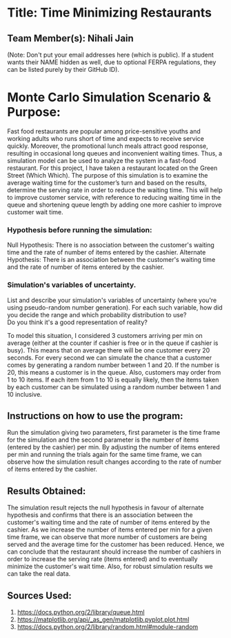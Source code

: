 
# Title: Time Minimizing Restaurants

## Team Member(s): Nihali Jain
(Note: Don't put your email addresses here (which is public).  If a student wants their NAME hidden as well, due to optional FERPA regulations, they can be listed purely by their GitHub ID).

# Monte Carlo Simulation Scenario & Purpose:

Fast food restaurants are popular among price-sensitive youths and working adults who runs short of time and expects to receive service quickly. Moreover, the promotional lunch meals attract good response, resulting in occasional long queues and inconvenient waiting times. Thus, a simulation model can be used to analyze the system in a fast-food restaurant. For this project, I have taken a restaurant located on the Green Street (Which Which). The purpose of this simulation is to examine the average waiting time for the customer’s turn and based on the results, determine the serving rate in order to reduce the waiting time. This will help to improve customer service, with reference to reducing waiting time in the queue and shortening queue length by adding one more cashier to improve customer wait time.

### Hypothesis before running the simulation:

Null Hypothesis: There is no association between the customer's waiting time and the rate of number of items entered by the cashier.
Alternate Hypothesis:  There is an association between the customer's waiting time and the rate of number of items entered by the cashier.
 

### Simulation's variables of uncertainty. 
List and describe your simulation's variables of uncertainty (where you're using pseudo-random number generation). 
For each such variable, how did you decide the range and which probability distribution to use?  
Do you think it's a good representation of reality?

To model this situation, I considered 3 customers arriving per min on average (either at the counter if cashier is free or in the queue if cashier is busy). This means that on average there will be one customer every 20 seconds. For every second we can simulate the chance that a customer comes by generating a random number between 1 and 20. If the number is 20, this means a customer is in the queue. Also, customers may order from 1 to 10 items. If each item from 1 to 10 is equally likely, then the items taken by each customer can be simulated using a random number between 1 and 10 inclusive.  
## Instructions on how to use the program:

Run the simulation giving two parameters, first parameter is the time frame for the simulation and the second parameter is the number of items (entered by the cashier) per min. By adjusting the number of items entered per min and running the trials again for the same time frame, we can observe how the simulation result changes according to the rate of number of items entered by the cashier.

## Results Obtained:
The simulation result rejects the null hypothesis in favour of alternate hypothesis and confirms that there is an association between the customer's waiting time and the rate of number of items entered by the cashier. As we increase the number of items entered per min for a given time frame, we can observe that more number of customers are being served and the average time for the customer has been reduced. Hence, we can conclude that the restaurant should increase the number of cashiers in order to increase the serving rate (items entered) and to eventually minimize the customer's wait time. Also, for robust simulation results we can take the real data.
## Sources Used:
1. https://docs.python.org/2/library/queue.html
2. https://matplotlib.org/api/_as_gen/matplotlib.pyplot.plot.html
3. https://docs.python.org/2/library/random.html#module-random